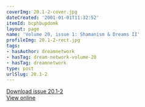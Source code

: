 ```yaml
---
coverImg: 20.1-2-cover.jpg
dateCreated: '2001-01-01T11:32:52'
itemId: bcphbupdomk
layout: page
name: 'Volume 20, issue 1: Shamanism & Dreams II'
profileImg: 20.1-2-rect.jpg
tags:
- hasAuthor: dreamnetwork
- hasTag: dream-network-volume-20
- hasTag: dreamnetwork
type: post
urlSlug: 20.1-2
---
```

<a href="../files/pdfs/Volume_20/20.1-01.2_shaman_II.pdf" download="">Download issue 20.1-2</a><br><a href="../files/pdfs/Volume_20/20.1-01.2_shaman_II.pdf">View online</a>